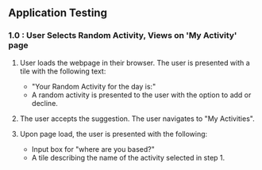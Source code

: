 ## Application Testing

### 1.0 : User Selects Random Activity, Views on 'My Activity' page

1. User loads the webpage in their browser. The user is presented with
   a tile with the following text:

   - "Your Random Activity for the day is:"
   - A random activity is presented to the user with the option to add or decline.

2. The user accepts the suggestion. The user navigates to "My Activities".

3. Upon page load, the user is presented with the following:

   - Input box for "where are you based?"
   - A tile describing the name of the activity selected in step 1.
